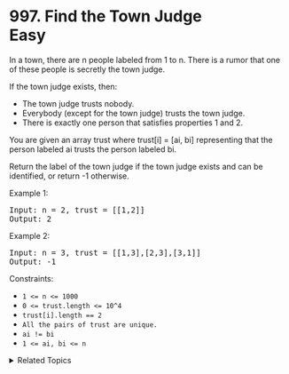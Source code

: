 # 997. Find the Town Judge<br> Easy

In a town, there are n people labeled from 1 to n. There is a rumor that one of these people is secretly the town judge.

If the town judge exists, then:

- The town judge trusts nobody.
- Everybody (except for the town judge) trusts the town judge.
- There is exactly one person that satisfies properties 1 and 2.

You are given an array trust where trust[i] = [ai, bi] representing that the person labeled ai trusts the person labeled bi.

Return the label of the town judge if the town judge exists and can be identified, or return -1 otherwise.

Example 1:

<pre>
Input: n = 2, trust = [[1,2]]
Output: 2
</pre>

Example 2:

<pre>
Input: n = 3, trust = [[1,3],[2,3],[3,1]]
Output: -1
</pre>

Constraints:

- `1 <= n <= 1000`
- `0 <= trust.length <= 10^4`
- `trust[i].length == 2`
- `All the pairs of trust are unique.`
- `ai != bi`
- `1 <= ai, bi <= n`

<details>

<summary> Related Topics </summary>

-   `Array`

</details>